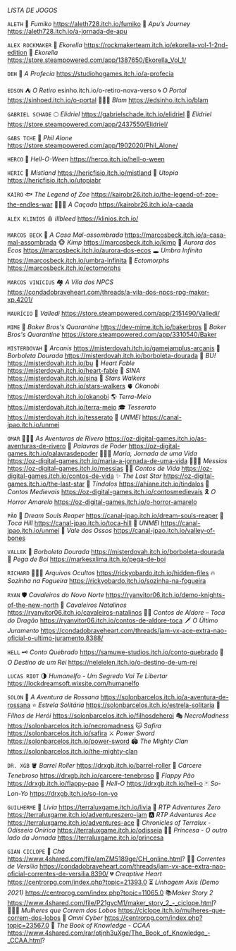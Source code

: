 *LISTA DE JOGOS*

`ALETH`
🍬 *Fumiko* https://aleth728.itch.io/fumiko
🐇 *Apu’s Journey* https://aleth728.itch.io/a-jornada-de-apu

`ALEX ROCKMAKER`
🍊 *Ekorella* https://rockmakerteam.itch.io/ekorella-vol-1-2nd-edition
🛒 *Ekorella* https://store.steampowered.com/app/1387650/Ekorella_Vol_1/

`DEH`
🔮 *A Profecia* https://studiohogames.itch.io/a-profecia

`EDSON` 
⛺ *O Retiro* esinho.itch.io/o-retiro-nova-verso
🌀 *O Portal* https://sinhoed.itch.io/o-portal
🧙🏼‍♀️ *Blam* https://edsinho.itch.io/blam

`GABRIEL SCHADE`
🌕 *Elidriel* https://gabrielschade.itch.io/elidriel
🛒 *Elidriel* https://store.steampowered.com/app/2437550/Elidriel/

`GABS TCHE`
🛒 *Phil Alone* https://store.steampowered.com/app/1902020/Phil_Alone/

`HERCO`
🎃 *Hell-O-Ween* https://herco.itch.io/hell-o-ween

`HERIC`
🧪 *Mistland* https://hericfisio.itch.io/mistland
📱 *Utopia* https://hericfisio.itch.io/utopiabr

`KAIRO`
🐟 *The Legend of Zoe* https://kairobr26.itch.io/the-legend-of-zoe-the-endles-war
🧛🏻‍♂️ *A Caçada* https://kairobr26.itch.io/a-caada

`ALEX KLINIOS`
🩸 *Illbleed* https://klinios.itch.io/

`MARCOS BECK`
🏫 *A Casa Mal-assombrada* https://marcosbeck.itch.io/a-casa-mal-assombrada 
🐵 *Kimp* https://marcosbeck.itch.io/kimp
💫 *Aurora dos Ecos* https://marcosbeck.itch.io/aurora-dos-ecos
🕳️ *Umbra Infinita* https://marcosbeck.itch.io/umbra-infinita
🐀 *Ectomorphs* https://marcosbeck.itch.io/ectomorphs

`MARCOS VINICIUS`
🏘️ *A Vila dos NPCS* https://condadobraveheart.com/threads/a-vila-dos-npcs-rpg-maker-xp.4201/

`MAURÍCIO`
🛒 *Valledi* https://store.steampowered.com/app/2151490/Valledi/

`MIME` 
🎈 *Baker Bros's Quarantine* https://dev-mime.itch.io/bakerbros
🛒 *Baker Bros's Quarantine* https://store.steampowered.com/app/3310540/Baker

`MISTERDOVAH` 
🏢 *Arcanis* https://misterdovah.itch.io/gamejamplus-arcanis
🦋 *Borboleta Dourada* https://misterdovah.itch.io/borboleta-dourada
👻 *BU!* https://misterdovah.itch.io/bu
🏰 *Heart Fable* https://misterdovah.itch.io/heart-fable
👺 *SINA* https://misterdovah.itch.io/sina
🌟 *Stars Walkers* https://misterdovah.itch.io/stars-walkers
🫀 *Okanobi* https://misterdovah.itch.io/okanobi
🌎 *Terra-Meio* https://misterdovah.itch.io/terra-meio
🎓 *Tesserato* https://misterdovah.itch.io/tesserato
🧩 *UNMEI* https://canal-jpao.itch.io/unmei

`OMAR`
👨🏼‍🦳 *As Aventuras de Rivero* https://oz-digital-games.itch.io/as-aventuras-de-rivero
👑 *Palavras de Poder* https://oz-digital-games.itch.io/palavrasdepoder
🙍🏽‍♀️ *Maria, Jornada de uma Vida* https://oz-digital-games.itch.io/maria-a-jornada-de-uma-vida
🧖🏻‍♂️ *Messias* https://oz-digital-games.itch.io/messias
👶🏻 *Contos de Vida* https://oz-digital-games.itch.io/contos-de-vida
✨ *The Last Star* https://oz-digital-games.itch.io/the-last-star
🐺 *Tíndalos* https://ahiane.itch.io/tindalos
🐎 *Contos Medievais* https://oz-digital-games.itch.io/contosmedievais
🎗 *O Horror Amarelo* https://oz-digital-games.itch.io/o-horror-amarelo

`PÃO`
🔪 *Dream Souls Reaper* https://canal-jpao.itch.io/dream-souls-reaper
👹 *Toca Hill* https://canal-jpao.itch.io/toca-hill
🧩 *UNMEI* https://canal-jpao.itch.io/unmei
🦴 *Vale dos Ossos* https://canal-jpao.itch.io/valley-of-bones

`VALLEK`
🦋 *Borboleta Dourada* https://misterdovah.itch.io/borboleta-dourada
🐂 *Pega de Boi* https://markesxlima.itch.io/pega-de-boi

`RICHARD`
👨🏻‍✈ *Arquivos Ocultos* https://rickyobardo.itch.io/hidden-files
🔥 *Sozinha na Fogueira* https://rickyobardo.itch.io/sozinha-na-fogueira

`RYAN` 
🛡️ *Cavaleiros do Novo Norte* https://ryanvitor06.itch.io/demo-knights-of-the-new-north
🎄 *Cavaleiros Natalinos* https://ryanvitor06.itch.io/cavaleiros-natalinos
🐦‍🔥 *Contos de Aldore – Toca do Dragão* https://ryanvitor06.itch.io/contos-de-aldore-toca
🗡 *O Último Juramento* https://condadobraveheart.com/threads/jam-vx-ace-extra-nao-oficial-o-ultimo-juramento.8388/ 

`HELL`
🗝 *Conto Quebrado* https://samuwe-studios.itch.io/conto-quebrado 
👑 *O Destino de um Rei* https://nelelelen.itch.io/o-destino-de-um-rei 

`LUCAS RIOT`
🌗 *Humanelfo - Um Segredo Vai Te Libertar* https://lockdreamsoft.wixsite.com/humanelfo 

`SOLON`
🐰 *A Aventura de Rossana* https://solonbarcelos.itch.io/a-aventura-de-rossana
⭐ *Estrela Solitária* https://solonbarcelos.itch.io/estrela-solitaria
💠 *Filhos de Herói* https://solonbarcelos.itch.io/filhosdeheroi
🎭 *NecroMadness* https://solonbarcelos.itch.io/necromadness 
🐱 *Safira* https://solonbarcelos.itch.io/safira 
⚔ *Power Sword* https://solonbarcelos.itch.io/power-sword
🏟 *The Mighty Clan* https://solonbarcelos.itch.io/the-mighty-clan

`DR. XGB`
🪣 *Barrel Roller* https://drxgb.itch.io/barrel-roller 
🕋 *Cárcere Tenebroso* https://drxgb.itch.io/carcere-tenebroso 
🥖 *Flappy Pão* https://drxgb.itch.io/flappy-pao 
🔵 *Hell-O* https://drxgb.itch.io/hell-o 
🃏 *So-Lon-Yo* https://drxgb.itch.io/so-lon-yo 

`GUILHERME`
👤 *Livia* https://terraluxgame.itch.io/livia 
⿠ *RTP Adventures Zero* https://terraluxgame.itch.io/adventureszero-jam 
🅰 *RTP Adventures Ace* https://terraluxgame.itch.io/adventures-ace 
🪽 *Chronicles of Terralux - Odisseia Onírica* https://terraluxgame.itch.io/odisseia 
👸🏼 *Princesa - O outro lado da Jornada* https://terraluxgame.itch.io/princesa 

`GIAN CICLOPE`
🍵 *Chá* https://www.4shared.com/file/amZM5189ge/CH_online.html?
⛓️‍💥 *Correntes de Versília* https://condadobraveheart.com/threads/jam-vx-ace-extra-nao-oficial-correntes-de-versilia.8390/
💔 *Creaptive Heart* https://centrorpg.com/index.php?topic=21393.0
⏳ *Linhagem Axis (Demo 2021)* https://centrorpg.com/index.php?topic=11065.0
📚*Maker Story 2* https://www.4shared.com/file/P21gvcM1/maker_story_2_-_ciclope.html?
🏃🏻‍♀️ *Mulheres que Correm dos Lobos* https://ciclope.itch.io/mulheres-que-correm-dos-lobos
🤖 *Omni Cyber* https://centrorpg.com/index.php?topic=23567.0
📖 *The Book of Knowledge - CCAA* https://www.4shared.com/rar/otjnh3uXge/The_Book_of_Knowledge_-_CCAA.html?